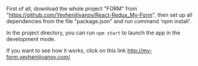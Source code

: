 First of all, download the whole project "FORM" from "https://github.com/YevheniiIvanov/React-Redux_My-Form", then set up all dependencies from the file "package.json" and run command 'npm install'.

In the project directory, you can run `npm start` to launch the app in the development mode.

If you want to see how it works, click on this link http://my-form.yevheniiivanov.com/